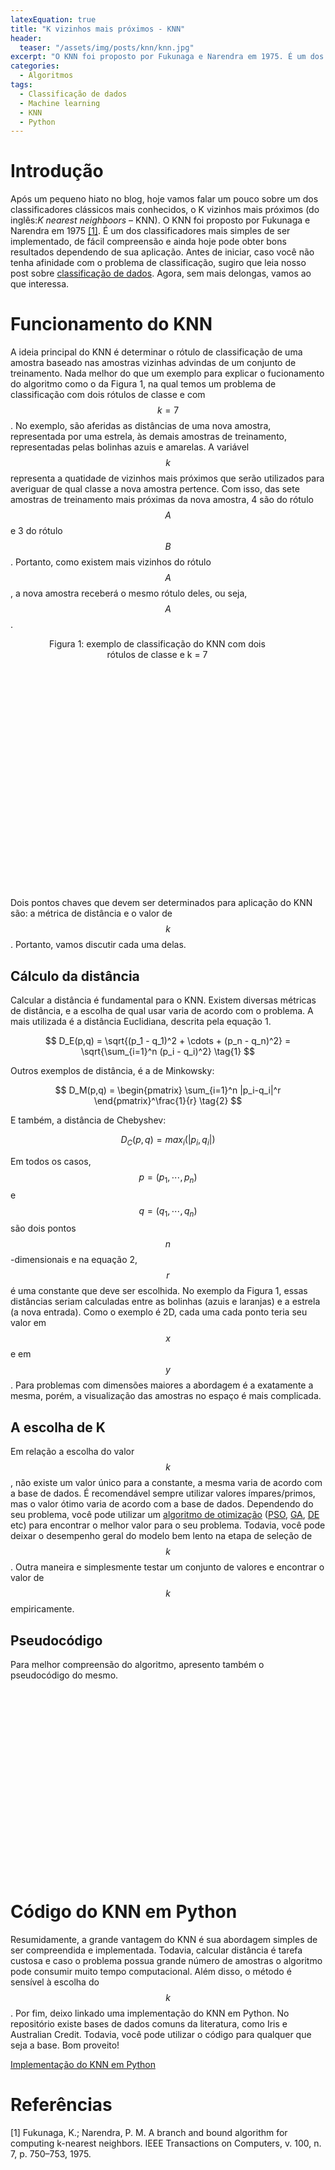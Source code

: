 ```yaml
---
latexEquation: true
title: "K vizinhos mais próximos - KNN"
header:
  teaser: "/assets/img/posts/knn/knn.jpg"
excerpt: "O KNN foi proposto por Fukunaga e Narendra em 1975. É um dos classificadores mais simples de ser implementado, de fácil compreensão e ainda hoje pode obter bons resultados dependendo de sua aplicação"
categories:
  - Algoritmos
tags:
  - Classificação de dados
  - Machine learning
  - KNN
  - Python
---
```


# Introdução

Após um pequeno hiato no blog, hoje vamos falar um pouco sobre um dos classificadores clássicos mais conhecidos, o K vizinhos mais próximos (do inglês:*K nearest neighboors* – KNN). O KNN foi proposto por Fukunaga e Narendra em 1975 [[1]](#fukunaga). É um dos classificadores mais simples de ser implementado, de fácil compreensão e ainda hoje pode obter bons resultados dependendo de sua aplicação. Antes de iniciar, caso você não tenha afinidade com o problema de classificação, sugiro que leia nosso post sobre [classificação de dados](_posts/classificacao-dados.md). Agora, sem mais delongas, vamos ao que interessa.

# Funcionamento do KNN

A ideia principal do KNN é determinar o rótulo de classificação de uma amostra baseado nas amostras vizinhas advindas de um conjunto de treinamento. Nada melhor do que um exemplo para explicar o fucionamento do algoritmo como o da Figura 1, na qual temos um problema de classificação com dois rótulos de classe e com $$k = 7$$. No exemplo, são aferidas as distâncias de uma nova amostra, representada por uma estrela, às demais amostras de treinamento, representadas pelas bolinhas azuis e amarelas. A variável $$ k $$ representa a quatidade de vizinhos mais próximos que serão utilizados para averiguar de qual classe a nova amostra pertence. Com isso, das sete amostras de treinamento mais próximas da nova amostra, 4 são do rótulo $$ A $$ e 3 do rótulo $$ B $$. Portanto, como existem mais vizinhos do rótulo $$ A $$, a nova amostra receberá o mesmo rótulo deles, ou seja, $$ A $$.

<figure style="width: 390px; height: 400px;" class="align-center">
  
  <img src="{{ site.url }}{{ site.baseurl }}/assets/img/posts/knn/knn.jpg" alt="">

  <figcaption style="text-align: center;">
    Figura 1: exemplo de classificação do KNN com dois rótulos de classe e k = 7
  </figcaption>

</figure>

Dois pontos chaves que devem ser determinados para aplicação do KNN são: a métrica de distância e o valor de $$ k $$. Portanto, vamos discutir cada uma delas.

## Cálculo da distância

Calcular a distância é fundamental para o KNN. Existem diversas métricas de distância, e a escolha de qual usar varia de acordo com o problema. A mais utilizada é a distância Euclidiana, descrita pela equação 1. 

$$
D_E(p,q) = \sqrt{(p_1 - q_1)^2 + \cdots + (p_n - q_n)^2} = \sqrt{\sum_{i=1}^n (p_i - q_i)^2}
\tag{1}
$$

Outros exemplos de distância, é a de Minkowsky:

$$
D_M(p,q) = \begin{pmatrix} \sum_{i=1}^n |p_i-q_i|^r \end{pmatrix}^\frac{1}{r}
\tag{2}
$$

E também, a distância de Chebyshev:

$$
D_C(p,q) = max_i(|p_i, q_i|)
\tag{3}
$$

Em todos os casos, $$ p = (p_1, \cdots, p_n) $$ e $$ q = (q_1, \cdots, q_n) $$ são dois pontos $$ n $$-dimensionais e na equação 2, $$ r $$ é uma constante que deve ser escolhida. No exemplo da Figura 1, essas distâncias seriam calculadas entre as bolinhas (azuis e laranjas) e a estrela (a nova entrada). Como o exemplo é 2D, cada uma cada ponto teria seu valor em $$ x $$ e em $$ y $$. Para problemas com dimensões maiores a abordagem é a exatamente a mesma, porém, a visualização das amostras no espaço é mais complicada.

## A escolha de K

Em relação a escolha do valor $$ k $$, não existe um valor único para a constante, a mesma varia de acordo com a base de dados. É recomendável sempre utilizar valores ímpares/primos, mas o valor ótimo varia de acordo com a base de dados. Dependendo do seu problema, você pode utilizar um [algoritmo de otimização](link) ([PSO](link), [GA](link), [DE](link) etc) para encontrar o melhor valor para o seu problema. Todavia, você pode deixar o desempenho geral do modelo bem lento na etapa de seleção de $$ k $$. Outra maneira e simplesmente testar um conjunto de valores e encontrar o valor de $$ k $$ empiricamente.


## Pseudocódigo

Para melhor compreensão do algoritmo, apresento também o pseudocódigo do mesmo. 

<figure style="width: 490px; height: 300px;" class="align-center">
  
  <img src="{{ site.url }}{{ site.baseurl }}/assets/img/posts/knn/alg.jpg" alt="">

</figure>


# Código do KNN em Python
Resumidamente, a grande vantagem do KNN é sua abordagem simples de ser compreendida e implementada. Todavia, calcular distância é tarefa custosa e caso o problema possua grande número de amostras o algoritmo pode consumir muito tempo computacional. Além disso, o método é sensível à escolha do $$ k $$. Por fim, deixo linkado uma implementação do KNN em Python. No repositório existe bases de dados comuns da literatura, como Iris e Australian Credit. Todavia, você pode utilizar o código para qualquer que seja a base. Bom proveito!

[Implementação do KNN em Python](https://github.com/paaatcha/KNN)


# Referências
<a name="fukunaga">[1]</a> Fukunaga, K.; Narendra, P. M. A branch and bound algorithm for computing k-nearest neighbors. IEEE Transactions on Computers, v. 100, n. 7, p. 750–753, 1975.
